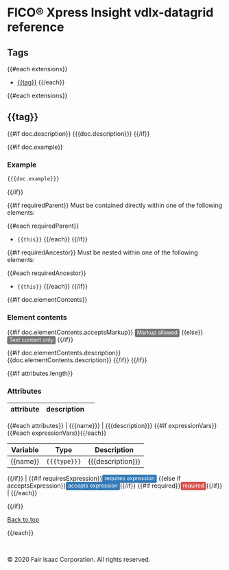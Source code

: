# FICO® Xpress Insight vdlx-datagrid reference

## Tags

{{#each extensions}}
- [{{tag}}](#{{tag}})
{{/each}}

{{#each extensions}}
## {{tag}}

{{#if doc.description}}
{{{doc.description}}}
{{/if}}

{{#if doc.example}}
### Example

```html
{{{doc.example}}}
```
{{/if}}

{{#if requiredParent}}
Must be contained directly within one of the following elements:

{{#each requiredParent}}
- `{{this}}`
{{/each}}
{{/if}}

{{#if requiredAncestor}}
Must be nested within one of the following elements:

{{#each requiredAncestor}}
- `{{this}}`
{{/each}}
{{/if}}

{{#if doc.elementContents}}
### Element contents

{{#if doc.elementContents.acceptsMarkup}}
<span style="background-color: #777; color: #fff; font-size: 90%; padding: .1em .4em .2em; margin-bottom: .2em; white-space: nowrap; border-radius: .25em;">Markup allowed</span>
{{else}}
<span style="background-color: #777; color: #fff; font-size: 90%; padding: .1em .4em .2em; margin-bottom: .2em; white-space: nowrap; border-radius: .25em;">Text content only</span>
{{/if}}

{{#if doc.elementContents.description}}
{{doc.elementContents.description}}
{{/if}}
{{/if}}

{{#if attributes.length}}
### Attributes

| attribute | description | |
| --------- | ----------- | --- |
{{#each attributes}}
| {{{name}}} | {{{description}}} {{#if expressionVars}}<table><thead><tr><th>Variable</th><th>Type</th><th>Description</th></tr></thead><tbody>{{#each expressionVars}}<tr><td>{{name}}</td><td>`{{{type}}}`</td><td>{{{description}}}</td></tr>{{/each}}</tbody></table>{{/if}} | {{#if requiresExpression}}<span style="background-color: #337ab7; color: #fff; font-size: 90%; padding: .1em .4em .2em; margin-bottom: .2em; white-space: nowrap; border-radius: .25em;">requires&nbsp;expression</span> {{else if acceptsExpression}}<span style="background-color: #337ab7; color: #fff; font-size: 90%; padding: .1em .4em .2em; margin-bottom: .2em; white-space: nowrap; border-radius: .25em;">accepts&nbsp;expression</span>{{/if}} {{#if required}}<span style="background-color: #d9534f; color: #fff; font-size: 90%; padding: .1em .4em .2em; margin-bottom: .2em; white-space: nowrap; border-radius: .25em;">required</span>{{/if}} |
{{/each}}

{{/if}}

[Back to top](#Tags)

{{/each}}


&nbsp;

© 2020 Fair Isaac Corporation. All rights reserved.